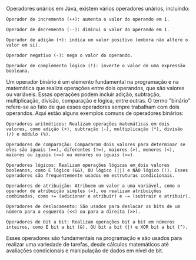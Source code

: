 Operadores unários em Java, existem vários operadores unários, incluindo:

    Operador de incremento (++): aumenta o valor do operando em 1.

    Operador de decremento (--): diminui o valor do operando em 1.

    Operador de adição (+): indica um valor positivo (embora não altere o valor em si).

    Operador negativo (-): nega o valor do operando.

    Operador de complemento lógico (!): inverte o valor de uma expressão booleana.

Um operador binário é um elemento fundamental na programação e na matemática que realiza operações entre dois operandos, que são valores ou variáveis. Essas operações podem incluir adição, subtração, multiplicação, divisão, comparação e lógica, entre outras. O termo "binário" refere-se ao fato de que esses operadores sempre trabalham com dois operandos. Aqui estão alguns exemplos comuns de operadores binários:

    Operadores aritméticos: Realizam operações matemáticas em dois valores, como adição (+), subtração (-), multiplicação (*), divisão (/) e módulo (%).

    Operadores de comparação: Compararam dois valores para determinar se eles são iguais (==), diferentes (!=), maiores (>), menores (<), maiores ou iguais (>=) ou menores ou iguais (<=).

    Operadores lógicos: Realizam operações lógicas em dois valores booleanos, como E lógico (&&), OU lógico (||) e NÃO lógico (!). Esses operadores são frequentemente usados em estruturas condicionais.

    Operadores de atribuição: Atribuem um valor a uma variável, como o operador de atribuição simples (=), ou realizam atribuições combinadas, como += (adicionar e atribuir) e -= (subtrair e atribuir).

    Operadores de deslocamento: São usados para deslocar os bits de um número para a esquerda (<<) ou para a direita (>>).

    Operadores de bit a bit: Realizam operações bit a bit em números inteiros, como E bit a bit (&), OU bit a bit (|) e XOR bit a bit (^).

Esses operadores são fundamentais na programação e são usados para realizar uma variedade de tarefas, desde cálculos matemáticos até avaliações condicionais e manipulação de dados em nível de bit.

